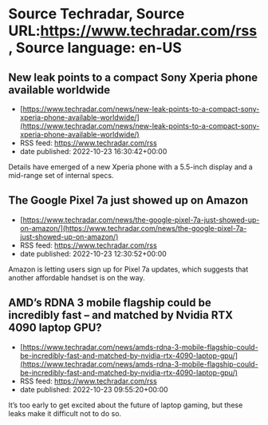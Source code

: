 # Source Techradar, Source URL:https://www.techradar.com/rss, Source language: en-US

## New leak points to a compact Sony Xperia phone available worldwide
 - [https://www.techradar.com/news/new-leak-points-to-a-compact-sony-xperia-phone-available-worldwide/](https://www.techradar.com/news/new-leak-points-to-a-compact-sony-xperia-phone-available-worldwide/)
 - RSS feed: https://www.techradar.com/rss
 - date published: 2022-10-23 16:30:42+00:00

Details have emerged of a new Xperia phone with a 5.5-inch display and a mid-range set of internal specs.

## The Google Pixel 7a just showed up on Amazon
 - [https://www.techradar.com/news/the-google-pixel-7a-just-showed-up-on-amazon/](https://www.techradar.com/news/the-google-pixel-7a-just-showed-up-on-amazon/)
 - RSS feed: https://www.techradar.com/rss
 - date published: 2022-10-23 12:30:52+00:00

Amazon is letting users sign up for Pixel 7a updates, which suggests that another affordable handset is on the way.

## AMD’s RDNA 3 mobile flagship could be incredibly fast – and matched by Nvidia RTX 4090 laptop GPU?
 - [https://www.techradar.com/news/amds-rdna-3-mobile-flagship-could-be-incredibly-fast-and-matched-by-nvidia-rtx-4090-laptop-gpu/](https://www.techradar.com/news/amds-rdna-3-mobile-flagship-could-be-incredibly-fast-and-matched-by-nvidia-rtx-4090-laptop-gpu/)
 - RSS feed: https://www.techradar.com/rss
 - date published: 2022-10-23 09:55:20+00:00

It’s too early to get excited about the future of laptop gaming, but these leaks make it difficult not to do so.
